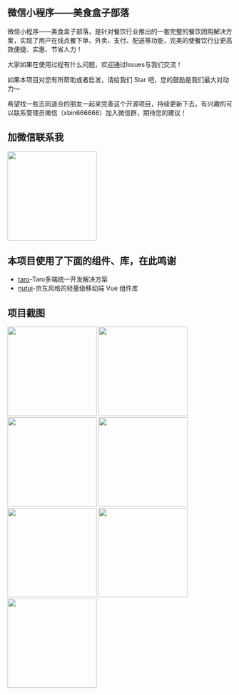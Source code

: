 ## 微信小程序——美食盒子部落

微信小程序——美食盒子部落，是针对餐饮行业推出的一套完整的餐饮团购解决方案，实现了用户在线点餐下单、外卖、支付、配送等功能，完美的使餐饮行业更高效便捷、实惠、节省人力！

大家如果在使用过程有什么问题，欢迎通过lssues与我们交流！

如果本项目对您有所帮助或者启发，请给我们 Star 吧，您的鼓励是我们最大对动力～

希望找一些志同道合的朋友一起来完善这个开源项目，持续更新下去，有兴趣的可以联系管理员微信（xbin666666）加入微信群，期待您的建议！


## 加微信联系我

<img src="https://gitee.com/binperson/images/raw/master/WechatIMG355.jpeg" width="200px">

## 本项目使用了下面的组件、库，在此鸣谢

 - [taro](https://taro.zone/)-Taro多端统一开发解决方案
 - [nutui](https://nutui.jd.com/#/)-京东风格的轻量级移动端 Vue 组件库

## 项目截图

<img src="https://gitee.com/binperson/images/raw/master/WechatIMG348.jpeg" width="200px">
<img src="https://gitee.com/binperson/images/raw/master/WechatIMG350.jpeg" width="200px">
<img src="https://gitee.com/binperson/images/raw/master/WechatIMG349.jpeg" width="200px">
<img src="https://gitee.com/binperson/images/raw/master/WechatIMG351.jpeg" width="200px">
<img src="https://gitee.com/binperson/images/raw/master/WechatIMG352.jpeg" width="200px">
<img src="https://gitee.com/binperson/images/raw/master/WechatIMG353.jpeg" width="200px">
<img src="https://gitee.com/binperson/images/raw/master/WechatIMG354.jpeg" width="200px">
